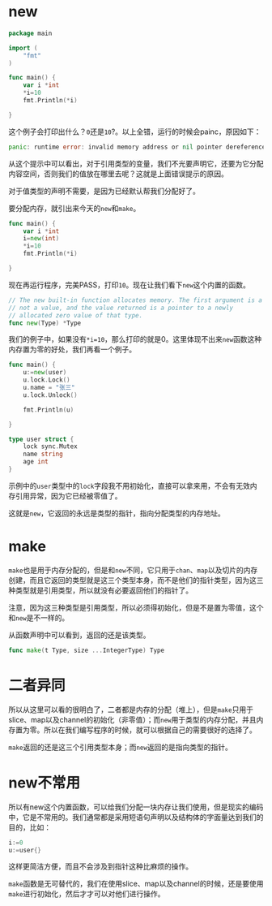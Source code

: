 # new

```go
package main

import (
	"fmt"
)

func main() {
	var i *int
	*i=10
	fmt.Println(*i)

}
```

这个例子会打印出什么？`0`还是`10`?。以上全错，运行的时候会painc，原因如下：

```go
panic: runtime error: invalid memory address or nil pointer dereference
```

从这个提示中可以看出，对于引用类型的变量，我们不光要声明它，还要为它分配内容空间，否则我们的值放在哪里去呢？这就是上面错误提示的原因。

对于值类型的声明不需要，是因为已经默认帮我们分配好了。

要分配内存，就引出来今天的`new`和`make`。



```go
func main() {
	var i *int
	i=new(int)
	*i=10
	fmt.Println(*i)

}
```

现在再运行程序，完美PASS，打印`10`。现在让我们看下`new`这个内置的函数。

```go
// The new built-in function allocates memory. The first argument is a type,
// not a value, and the value returned is a pointer to a newly
// allocated zero value of that type.
func new(Type) *Type
```

我们的例子中，如果没有`*i=10`，那么打印的就是0。这里体现不出来`new`函数这种内存置为零的好处，我们再看一个例子。

```go
func main() {
	u:=new(user)
	u.lock.Lock()
	u.name = "张三"
	u.lock.Unlock()

	fmt.Println(u)

}

type user struct {
	lock sync.Mutex
	name string
	age int
}
```



示例中的`user`类型中的`lock`字段我不用初始化，直接可以拿来用，不会有无效内存引用异常，因为它已经被零值了。

这就是`new`，它返回的永远是类型的指针，指向分配类型的内存地址。

# make

`make`也是用于内存分配的，但是和`new`不同，它只用于`chan`、`map`以及切片的内存创建，而且它返回的类型就是这三个类型本身，而不是他们的指针类型，因为这三种类型就是引用类型，所以就没有必要返回他们的指针了。

注意，因为这三种类型是引用类型，所以必须得初始化，但是不是置为零值，这个和`new`是不一样的。

从函数声明中可以看到，返回的还是该类型。

```go
func make(t Type, size ...IntegerType) Type 
```

# 二者异同

所以从这里可以看的很明白了，二者都是内存的分配（堆上），但是`make`只用于slice、map以及channel的初始化（非零值）；而`new`用于类型的内存分配，并且内存置为零。所以在我们编写程序的时候，就可以根据自己的需要很好的选择了。

`make`返回的还是这三个引用类型本身；而`new`返回的是指向类型的指针。

# new不常用

所以有new这个内置函数，可以给我们分配一块内存让我们使用，但是现实的编码中，它是不常用的。我们通常都是采用短语句声明以及结构体的字面量达到我们的目的，比如：

```go
i:=0
u:=user{}
```



这样更简洁方便，而且不会涉及到指针这种比麻烦的操作。

`make`函数是无可替代的，我们在使用slice、map以及channel的时候，还是要使用`make`进行初始化，然后才才可以对他们进行操作。